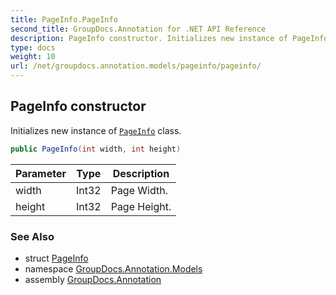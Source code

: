 ```yaml
---
title: PageInfo.PageInfo
second_title: GroupDocs.Annotation for .NET API Reference
description: PageInfo constructor. Initializes new instance of PageInfo class
type: docs
weight: 10
url: /net/groupdocs.annotation.models/pageinfo/pageinfo/
---
```

## PageInfo constructor

Initializes new instance of [`PageInfo`](../) class.

```csharp
public PageInfo(int width, int height)
```

| Parameter | Type | Description |
| --- | --- | --- |
| width | Int32 | Page Width. |
| height | Int32 | Page Height. |

### See Also

* struct [PageInfo](../)
* namespace [GroupDocs.Annotation.Models](../../pageinfo/)
* assembly [GroupDocs.Annotation](../../../)


